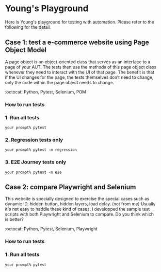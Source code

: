 # Young's Playground
Here is Young's playground for testing with automation. Please refer to the following for the detail.

## Case 1: test a e-commerce website using Page Object Model
A page object is an object-oriented class that serves as an interface to a page of your AUT. The tests then use the methods of this page object class whenever they need to interact with the UI of that page. The benefit is that if the UI changes for the page, the tests themselves don’t need to change, only the code within the page object needs to change. 

:octocat: Python, Pytest, Selenium, POM

### How to run tests

### 1. Run all tests
    your prompt% pytest

### 2. Regression tests only
    your prompt% pytest -m regression

### 3. E2E Journey tests only
    your prompt% pytest -m e2e

## Case 2: compare Playwright and Selenium
This webcite is specially designed to exercise the special cases such as dynamic ID, hidden button, hidden layers, load delay. (not from me) Usually it's not easy to haddle these kind of cases. I developped the sample test scripts with both Playwright and Selenium to compare. Do you think which is better?

:octocat: Python, Pytest, Selenium, Playwright

### How to run tests

### 1. Run all tests
    your prompt% pytest

